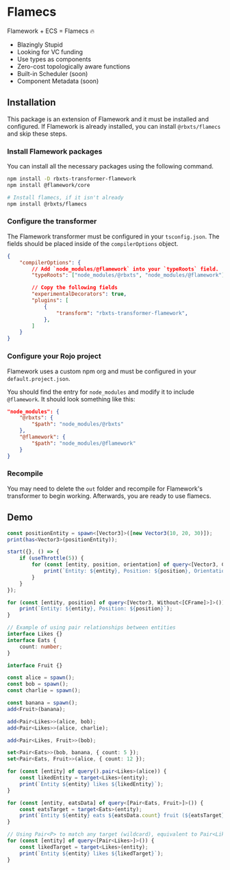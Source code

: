 # Flamecs

Flamework + ECS = Flamecs 🔥

-   Blazingly Stupid
-   Looking for VC funding
-   Use types as components
-   Zero-cost topologically aware functions
-   Built-in Scheduler (soon)
-   Component Metadata (soon)

## Installation

This package is an extension of Flamework and it must be installed and configured. If Flamework is already installed, you can install `@rbxts/flamecs` and skip these steps.

### Install Flamework packages

You can install all the necessary packages using the following command.

```bash
npm install -D rbxts-transformer-flamework
npm install @flamework/core

# Install flamecs, if it isn't already
npm install @rbxts/flamecs
```

### Configure the transformer

The Flamework transformer must be configured in your `tsconfig.json`. The fields should be placed inside of the `compilerOptions` object.

```json
{
	"compilerOptions": {
		// Add `node_modules/@flamework` into your `typeRoots` field.
		"typeRoots": ["node_modules/@rbxts", "node_modules/@flamework"],

		// Copy the following fields
		"experimentalDecorators": true,
		"plugins": [
            {
                "transform": "rbxts-transformer-flamework",
            },
		]
	}
}
```

### Configure your Rojo project

Flamework uses a custom npm org and must be configured in your `default.project.json`.

You should find the entry for `node_modules` and modify it to include `@flamework`. It should look something like this:

```json
"node_modules": {
	"@rbxts": {
		"$path": "node_modules/@rbxts"
	},
	"@flamework": {
		"$path": "node_modules/@flamework"
	}
}
```

### Recompile

You may need to delete the `out` folder and recompile for Flamework's transformer to begin working. Afterwards, you are ready to use flamecs.

## Demo

```ts
const positionEntity = spawn<[Vector3]>([new Vector3(10, 20, 30)]);
print(has<Vector3>(positionEntity));

start({}, () => {
	if (useThrottle(5)) {
		for (const [entity, position, orientation] of query<[Vector3, CFrame]>()) {
			print(`Entity: ${entity}, Position: ${position}, Orientation: ${orientation}`);
		}
	}
});

for (const [entity, position] of query<[Vector3, Without<[CFrame]>]>()) {
	print(`Entity: ${entity}, Position: ${position}`);
}

// Example of using pair relationships between entities
interface Likes {}
interface Eats {
	count: number;
}

interface Fruit {}

const alice = spawn();
const bob = spawn();
const charlie = spawn();

const banana = spawn();
add<Fruit>(banana);

add<Pair<Likes>>(alice, bob);
add<Pair<Likes>>(alice, charlie);

add<Pair<Likes, Fruit>>(bob);

set<Pair<Eats>>(bob, banana, { count: 5 });
set<Pair<Eats, Fruit>>(alice, { count: 12 });

for (const [entity] of query().pair<Likes>(alice)) {
	const likedEntity = target<Likes>(entity);
	print(`Entity ${entity} likes ${likedEntity}`);
}

for (const [entity, eatsData] of query<[Pair<Eats, Fruit>]>()) {
	const eatsTarget = target<Eats>(entity);
	print(`Entity ${entity} eats ${eatsData.count} fruit (${eatsTarget})`);
}

// Using Pair<P> to match any target (wildcard), equivalent to Pair<Likes, Wildcard>
for (const [entity] of query<[Pair<Likes>]>()) {
	const likedTarget = target<Likes>(entity);
	print(`Entity ${entity} likes ${likedTarget}`);
}
```
